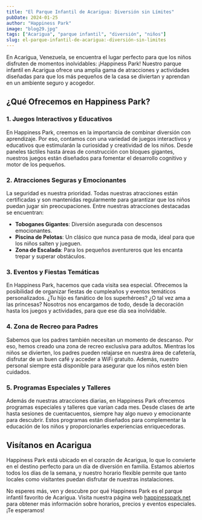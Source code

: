 ```yaml
---
title: "El Parque Infantil de Acarigua: Diversión sin Límites"
pubDate: 2024-01-25
author: "Happiness Park"
image: "blog29.jpg"
tags: ["Acarigua", "parque infantil", "diversión", "niños"]
slug: el-parque-infantil-de-acarigua:-diversión-sin-limites
---
```


En Acarigua, Venezuela, se encuentra el lugar perfecto para que los niños disfruten de momentos inolvidables: ¡Happiness Park! Nuestro parque infantil en Acarigua ofrece una amplia gama de atracciones y actividades diseñadas para que los más pequeños de la casa se diviertan y aprendan en un ambiente seguro y acogedor.

## ¿Qué Ofrecemos en Happiness Park?

### 1. **Juegos Interactivos y Educativos**

En Happiness Park, creemos en la importancia de combinar diversión con aprendizaje. Por eso, contamos con una variedad de juegos interactivos y educativos que estimularán la curiosidad y creatividad de los niños. Desde paneles táctiles hasta áreas de construcción con bloques gigantes, nuestros juegos están diseñados para fomentar el desarrollo cognitivo y motor de los pequeños.

### 2. **Atracciones Seguras y Emocionantes**

La seguridad es nuestra prioridad. Todas nuestras atracciones están certificadas y son mantenidas regularmente para garantizar que los niños puedan jugar sin preocupaciones. Entre nuestras atracciones destacadas se encuentran:

- **Toboganes Gigantes**: Diversión asegurada con descensos emocionantes.
- **Piscina de Pelotas**: Un clásico que nunca pasa de moda, ideal para que los niños salten y jueguen.
- **Zona de Escalada**: Para los pequeños aventureros que les encanta trepar y superar obstáculos.

### 3. **Eventos y Fiestas Temáticas**

En Happiness Park, hacemos que cada visita sea especial. Ofrecemos la posibilidad de organizar fiestas de cumpleaños y eventos temáticos personalizados. ¿Tu hijo es fanático de los superhéroes? ¿O tal vez ama a las princesas? Nosotros nos encargamos de todo, desde la decoración hasta los juegos y actividades, para que ese día sea inolvidable.

### 4. **Zona de Recreo para Padres**

Sabemos que los padres también necesitan un momento de descanso. Por eso, hemos creado una zona de recreo exclusiva para adultos. Mientras los niños se divierten, los padres pueden relajarse en nuestra área de cafetería, disfrutar de un buen café y acceder a WiFi gratuito. Además, nuestro personal siempre está disponible para asegurar que los niños estén bien cuidados.

### 5. **Programas Especiales y Talleres**

Además de nuestras atracciones diarias, en Happiness Park ofrecemos programas especiales y talleres que varían cada mes. Desde clases de arte hasta sesiones de cuentacuentos, siempre hay algo nuevo y emocionante para descubrir. Estos programas están diseñados para complementar la educación de los niños y proporcionarles experiencias enriquecedoras.

## Visítanos en Acarigua

Happiness Park está ubicado en el corazón de Acarigua, lo que lo convierte en el destino perfecto para un día de diversión en familia. Estamos abiertos todos los días de la semana, y nuestro horario flexible permite que tanto locales como visitantes puedan disfrutar de nuestras instalaciones.

No esperes más, ven y descubre por qué Happiness Park es el parque infantil favorito de Acarigua. Visita nuestra página web [happinesspark.net](https://www.happinesspark.net/) para obtener más información sobre horarios, precios y eventos especiales. ¡Te esperamos!
